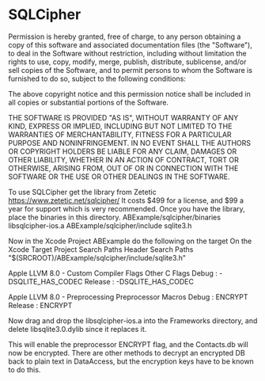 SQLCipher
======

Permission is hereby granted, free of charge, to any person obtaining a copy of this software and associated documentation files (the "Software"), to deal in the Software without restriction, including without limitation the rights to use, copy, modify, merge, publish, distribute, sublicense, and/or sell copies of the Software, and to permit persons to whom the Software is furnished to do so, subject to the following conditions:

The above copyright notice and this permission notice shall be included in all copies or substantial portions of the Software.

THE SOFTWARE IS PROVIDED "AS IS", WITHOUT WARRANTY OF ANY KIND, EXPRESS OR IMPLIED, INCLUDING BUT NOT LIMITED TO THE WARRANTIES OF MERCHANTABILITY, FITNESS FOR A PARTICULAR PURPOSE AND NONINFRINGEMENT. IN NO EVENT SHALL THE AUTHORS OR COPYRIGHT HOLDERS BE LIABLE FOR ANY CLAIM, DAMAGES OR OTHER LIABILITY, WHETHER IN AN ACTION OF CONTRACT, TORT OR OTHERWISE, ARISING FROM, OUT OF OR IN CONNECTION WITH THE SOFTWARE OR THE USE OR OTHER DEALINGS IN THE SOFTWARE.

To use SQLCipher get the library from Zetetic
https://www.zetetic.net/sqlcipher/
It costs $499 for a license, and $99 a year for support which is very recommended.
Once you have the library, place the binaries in this directory.
ABExample/sqlcipher/binaries
libsqlcipher-ios.a
ABExample/sqlcipher/include
sqlite3.h

Now in the Xcode Project ABExample do the following on the  target
On the Xcode Target Project
Search Paths
Header Search Paths 
"$(SRCROOT)/ABExample/sqlcipher/include/sqlite3.h"

Apple LLVM 8.0 - Custom Compiler Flags
Other C Flags
Debug : -DSQLITE_HAS_CODEC
Release : -DSQLITE_HAS_CODEC

Apple LLVM 8.0 - Preprocessing
Preprocessor Macros
Debug : ENCRYPT
Release : ENCRYPT

Now drag and drop the libsqlcipher-ios.a into the Frameworks directory, 
and delete libsqlite3.0.dylib since it replaces it.

This will enable the preprocessor ENCRYPT flag, and the Contacts.db will now be encrypted.
There are other methods to decrypt an encrypted DB back to plain text in DataAccess, but 
the encryption keys have to be known to do this.

